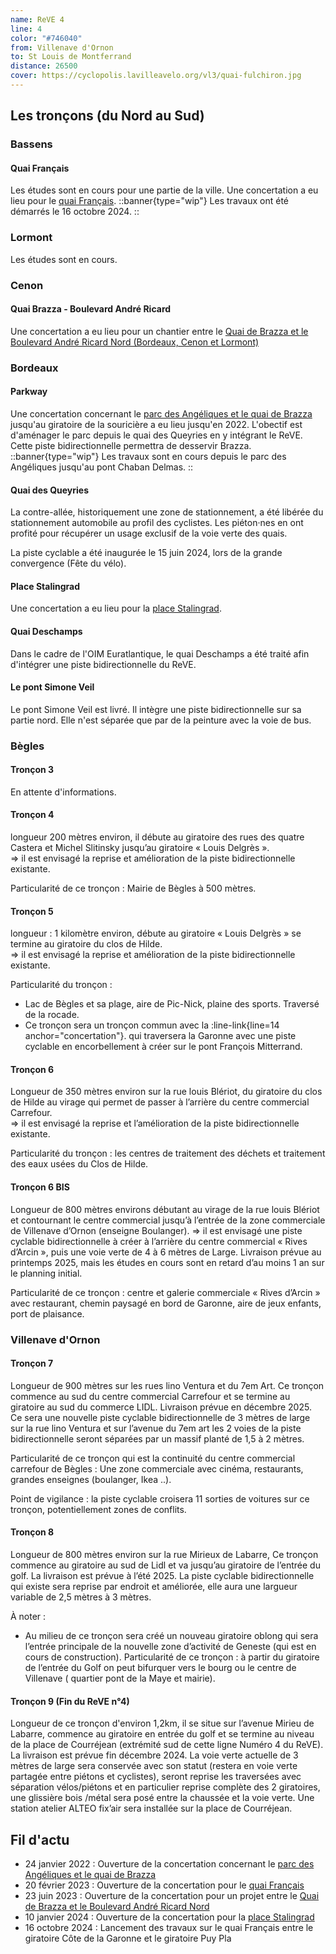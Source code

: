```yaml
---
name: ReVE 4
line: 4
color: "#746040"
from: Villenave d'Ornon
to: St Louis de Montferrand
distance: 26500
cover: https://cyclopolis.lavilleavelo.org/vl3/quai-fulchiron.jpg
---
```


## Les tronçons (du Nord au Sud)

### Bassens
#### Quai Français
Les études sont en cours pour une partie de la ville.
Une concertation a eu lieu pour le [quai Français](https://participation.bordeaux-metropole.fr/processes/projet-5819).
::banner{type="wip"}
Les travaux ont été démarrés le 16 octobre 2024.
::

### Lormont
Les études sont en cours.

### Cenon
#### Quai Brazza - Boulevard André Ricard
Une concertation a eu lieu pour un chantier entre le [Quai de Brazza et le Boulevard André Ricard Nord (Bordeaux, Cenon et Lormont)](https://participation.bordeaux-metropole.fr/processes/projet-6079)

### Bordeaux

#### Parkway
Une concertation concernant le [parc des Angéliques et le quai de Brazza](https://participation.bordeaux-metropole.fr/processes/projet-5045)
jusqu'au giratoire de la souricière a eu lieu jusqu'en 2022.
L'obectif est d'aménager le parc depuis le quai des Queyries en y intégrant le ReVE.
Cette piste bidirectionnelle permettra de desservir Brazza.
::banner{type="wip"}
Les travaux sont en cours depuis le parc des Angéliques jusqu'au pont Chaban Delmas.
::

#### Quai des Queyries
La contre-allée, historiquement une zone de stationnement, a été libérée du stationnement automobile au profil des cyclistes.
Les piéton·nes en ont profité pour récupérer un usage exclusif de la voie verte des quais.

La piste cyclable a été inaugurée le 15 juin 2024, lors de la grande convergence (Fête du vélo).

#### Place Stalingrad
Une concertation a eu lieu pour la [place Stalingrad](https://participation.bordeaux-metropole.fr/processes/projet-6509).

#### Quai Deschamps
Dans le cadre de l'OIM Euratlantique, le quai Deschamps a été traité afin d'intégrer une piste bidirectionnelle du ReVE.

#### Le pont Simone Veil
Le pont Simone Veil est livré. Il intègre une piste bidirectionnelle sur sa partie nord.
Elle n'est séparée que par de la peinture avec la voie de bus.

### Bègles

#### Tronçon 3
En attente d'informations.

#### Tronçon 4
longueur 200 mètres environ, il débute au giratoire des rues des quatre Castera et Michel Slitinsky jusqu’au giratoire « Louis Delgrès ».<br>
=> il est envisagé la reprise et amélioration de la piste bidirectionnelle existante.

Particularité de ce tronçon : Mairie de Bègles à 500 mètres.

#### Tronçon 5
longueur : 1 kilomètre environ, débute au giratoire « Louis Delgrès » se termine au giratoire du clos de Hilde.<br>
=>  il est envisagé la reprise et amélioration de la piste bidirectionnelle existante.

Particularité du tronçon :
- Lac de Bègles et sa plage, aire de Pic-Nick, plaine des sports. Traversé de la rocade.
- Ce tronçon sera un tronçon commun avec la :line-link{line=14 anchor="concertation"}. qui traversera la Garonne avec une piste cyclable en encorbellement à créer sur le pont François Mitterrand.

#### Tronçon 6
Longueur de 350 mètres environ sur la rue louis Blériot, du giratoire du clos de Hilde au virage qui permet de passer à l’arrière du centre commercial Carrefour.<br>
=>  il est envisagé la reprise et l’amélioration de la piste bidirectionnelle existante.

Particularité du tronçon : les centres de traitement des déchets et traitement des eaux usées du Clos de Hilde.

#### Tronçon 6 BIS
Longueur de 800 mètres environs débutant au virage de la rue louis Blériot et contournant le centre commercial jusqu’à l’entrée de la zone commerciale de Villenave d’Ornon (enseigne Boulanger).
=> il est envisagé une piste cyclable bidirectionnelle à créer à l’arrière du centre commercial «&nbsp;Rives d’Arcin », puis une voie verte de 4 à 6 mètres de Large.
Livraison prévue au printemps 2025, mais les études en cours sont en retard d’au moins 1 an sur le planning initial.

Particularité de ce tronçon : centre et galerie commerciale « Rives d’Arcin » avec restaurant, chemin paysagé en bord de Garonne, aire de jeux enfants, port de plaisance.

### Villenave d'Ornon

#### Tronçon 7
Longueur de 900 mètres sur les rues lino Ventura et du 7em Art.
Ce tronçon commence au sud du centre commercial Carrefour et se termine au giratoire au sud du commerce LIDL.
Livraison prévue en décembre 2025.
Ce sera une nouvelle piste cyclable bidirectionnelle de 3 mètres de large sur la rue lino Ventura
et sur l’avenue du 7em art les 2 voies de la piste bidirectionnelle seront séparées par un massif planté de 1,5 à 2 mètres.

Particularité de ce tronçon qui est la continuité du centre commercial carrefour de Bègles : Une zone commerciale avec cinéma, restaurants, grandes enseignes (boulanger, Ikea ..).

Point de vigilance : la piste cyclable croisera 11 sorties de voitures sur ce tronçon, potentiellement zones de conflits.

#### Tronçon 8
Longueur de 800 mètres environ sur la rue Mirieux de Labarre, Ce tronçon commence au giratoire au sud de Lidl et va jusqu’au giratoire de l’entrée du golf.
La livraison est prévue à l’été 2025.
La piste cyclable bidirectionnelle qui existe sera reprise par endroit et améliorée, elle aura une largueur variable de 2,5 mètres à 3 mètres.

À noter :

- Au milieu de ce tronçon sera créé un nouveau giratoire oblong qui sera l’entrée principale de la nouvelle zone d’activité de Geneste (qui est en cours de construction).
Particularité de ce tronçon : à partir du giratoire de l’entrée du Golf on peut bifurquer vers le bourg ou le centre de Villenave ( quartier pont de la Maye et mairie).

#### Tronçon 9 (Fin du ReVE n°4)
Longueur de ce tronçon d'environ 1,2km, il se situe sur l’avenue Mirieu de Labarre, commence au giratoire en entrée du golf et se termine au niveau de
la place de Courréjean (extrémité sud de cette ligne Numéro 4 du ReVE).
La livraison est prévue fin décembre 2024.
La voie verte actuelle de 3 mètres de large sera conservée avec son statut (restera en voie verte partagée entre piétons et cyclistes), seront reprise les traversées avec séparation vélos/piétons et en particulier reprise complète des 2 giratoires, une glissière bois /métal sera posé entre la chaussée et la voie verte.
Une station atelier ALTEO fix’air sera installée sur la place de Courréjean.

## Fil d'actu

- 24 janvier 2022 : Ouverture de la concertation concernant le [parc des Angéliques et le quai de Brazza](https://participation.bordeaux-metropole.fr/processes/projet-5045)
- 20 février 2023 : Ouverture de la concertation pour le [quai Français](https://participation.bordeaux-metropole.fr/processes/projet-5819)
- 23 juin 2023 : Ouverture de la concertation pour un projet entre le [Quai de Brazza et le Boulevard André Ricard Nord](https://participation.bordeaux-metropole.fr/processes/projet-6079)
- 10 janvier 2024 : Ouverture de la concertation pour la [place Stalingrad](https://participation.bordeaux-metropole.fr/processes/projet-6509)
- 16 octobre 2024 : Lancement des travaux sur le quai Français entre le giratoire Côte de la Garonne et le giratoire Puy Pla
